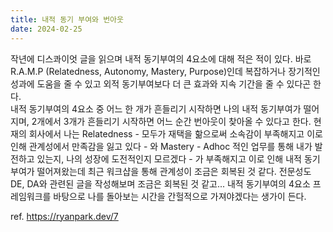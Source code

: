 ```yaml
---
title: 내적 동기 부여와 번아웃
date: 2024-02-25
---
```

작년에 디스콰이엇 글을 읽으며 내적 동기부여의 4요소에 대해 적은 적이 있다. 바로 R.A.M.P (Relatedness, Autonomy, Mastery, Purpose)인데 복잡하거나 장기적인 성과에 도움을 줄 수 있고 외적 동기부여보다 더 큰 효과와 지속 기간을 줄 수 있다곤 한다.  
내적 동기부여의 4요소 중 어느 한 개가 흔들리기 시작하면 나의 내적 동기부여가 떨어지며, 2개에서 3개가 흔들리기 시작하면 어느 순간 번아웃이 찾아올 수 있다고 한다. 현재의 회사에서 나는 Relatedness - 모두가 재택을 핢으로써 소속감이 부족해지고 이로 인해 관계성에서 만족감을 잃고 있다 - 와 Mastery - Adhoc 적인 업무를 통해 내가 발전하고 있는지, 나의 성장에 도전적인지 모르겠다 - 가 부족해지고 이로 인해 내적 동기부여가 떨어져왔는데 최근 워크샵을 통해 관계성이 조금은 회복된 것 같다. 전문성도 DE, DA와 관련된 글을 작성해보며 조금은 회복된 것 같고... 내적 동기부여의 4요소 프레임워크를 바탕으로 나를 돌아보는 시간을 간헐적으로 가져야겠다는 생가이 든다.  

ref. https://ryanpark.dev/7